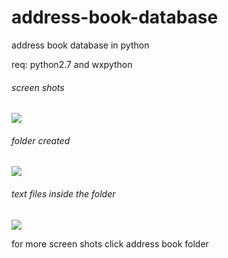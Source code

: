 address-book-database
=====================

address book database in python

req: python2.7 and wxpython

###### screen shots

<img src = "https://raw.githubusercontent.com/bhaskar4n/address-book-database/master/address%20book/sky%20blue.PNG">

###### folder created
<img src = "https://raw.githubusercontent.com/bhaskar4n/address-book-database/master/address%20book/folder.PNG"/>

###### text files inside the folder
<img src = "https://raw.githubusercontent.com/bhaskar4n/address-book-database/master/address%20book/filenames.PNG"/>


for more screen shots click address book folder

